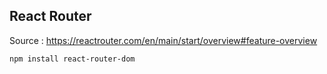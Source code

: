 ## React Router

Source : https://reactrouter.com/en/main/start/overview#feature-overview 

```bash
npm install react-router-dom
```
